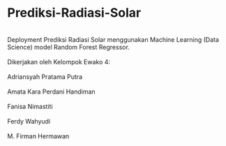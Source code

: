 # Prediksi-Radiasi-Solar
<br>Deployment Prediksi Radiasi Solar menggunakan Machine Learning (Data Science) model Random Forest Regressor.<br>
<br>Dikerjakan oleh Kelompok Ewako 4:<br>
<br>Adriansyah Pratama Putra<br>
<br>Amata Kara Perdani Handiman<br>
<br>Fanisa Nimastiti<br>
<br>Ferdy Wahyudi<br>
<br>M. Firman Hermawan<br>
